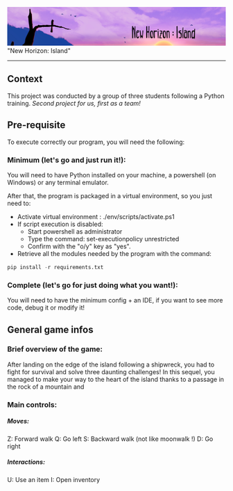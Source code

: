 <!-- # Projet12 -->

![New Horizon: Island banner](https://github.com/Hidorion/Projet12/blob/master/docs/readme_extras/game_banner.png) "New Horizon: Island"

---

## Context
This project was conducted by a group of three students following a Python training. 
*Second project for us, first as a team!*

## Pre-requisite
To execute correctly our program, you will need the following:
### Minimum (let's go and just run it!):
You will need to have Python installed on your machine, a powershell (on Windows) or any terminal emulator. 

After that, the program is packaged in a virtual environment, so you just need to:
* Activate virtual environment : ./env/scripts/activate.ps1
* If script execution is disabled:
    * Start powershell as administrator
    * Type the command: set-executionpolicy unrestricted
    * Confirm with the "o/y" key as "yes".
* Retrieve all the modules needed by the program with the command: 
```python
pip install -r requirements.txt 
```


### Complete (let's go for just doing what you want!):
You will need to have the minimum config + an IDE, if you want to see more code, debug it or modify it!

## General game infos

### Brief overview of the game:
After landing on the edge of the island following a shipwreck, you had to fight for survival and solve three daunting challenges!
In this sequel, you managed to make your way to the heart of the island thanks to a passage in the rock of a mountain and 



### Main controls:
##### Moves:

Z: Forward walk
Q: Go left
S: Backward walk (not like moonwalk !)
D: Go right

##### Interactions:

U: Use an item
I: Open inventory
